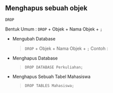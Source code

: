 ## **Menghapus sebuah objek**

  `DROP`

  Bentuk Umum : `DROP` + Objek + Nama Objek + `;`
  - Mengubah Database
    > `DROP` + Objek + Nama Objek + `;`
  Contoh : 
  
  - Menghapus Database
    > `DROP DATABASE Perkuliahan;`
  - Menghapus Sebuah Tabel Mahasiswa
    > `DROP TABLES Mahasiswa;`
